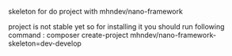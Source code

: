 skeleton for do project with mhndev/nano-framework

project is not stable yet so for installing it you should run following command :
composer create-project  mhndev/nano-framework-skeleton=dev-develop
